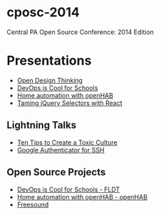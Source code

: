 cposc-2014
==========

Central PA Open Source Conference: 2014 Edition

# Presentations

* [Open Design Thinking](http://slides.com/azraelgroup/deck#/)
* [DevOps is Cool for Schools](https://t.co/Wm1iwnrgAs)
* [Home automation with openHAB](http://bob.igo.name/?p=271)
* [Taming jQuery Selectors with React](https://speakerdeck.com/scarpenter/taming-jquery-selectors-with-react)

## Lightning Talks

* [Ten Tips to Create a Toxic Culture](https://speakerdeck.com/sethvargo/ten-tips-to-create-a-toxic-culture)
* [Google Authenticator for SSH](https://github.com/cposc/cposc-2014/blob/master/slides/GoogleAuthSSH.pdf)

## Open Source Projects
* [DevOps is Cool for Schools - FLDT](http://github.com/tomswartz07/FLDT)
* [Home automation with openHAB - openHAB](http://www.openhab.org)
* [Freesound](https://www.freesound.org/)

